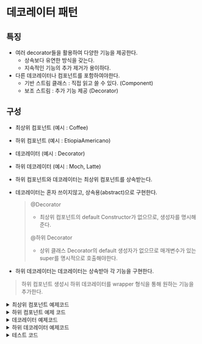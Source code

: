 # 데코레이터 패턴

## 특징
- 여러 decorator들을 활용하여 다양한 기능을 제공한다.
    - 상속보다 유연한 방식을 갖는다.
    - 지속적인 기능의 추가 제거가 용이하다.
- 다른 데코레이터나 컴포넌트를 포함하여야한다.
    - 기반 스트림 클래스 : 직접 읽고 쓸 수 있다. (Component)
    - 보조 스트림 : 추가 기능 제공 (Decorator)

## 구성
- 최상위 컴포넌트 (예시 : Coffee)
- 하위 컴포넌트 (예시 : EtiopiaAmericano)
- 데코레이터 (예시 : Decorator)
- 하위 데코레이터 (예시 : Moch, Latte)

- 하위 컴포넌트와 데코레이터는 최상위 컴포넌트를 상속받는다.
- 데코레이터는 혼자 쓰이지않고, 상속용(abstract)으로 구현한다.
  > @Decorator
  > - 최상위 컴포넌트의 default Constructor가 없으므로, 생성자를 명시해준다.
  >
  > @하위 Decorator
  > - 상위 클래스 Decorator의 default 생성자가 없으므로 매개변수가 있는 super를 명시적으로 호출해야한다.
- 하위 데코레이터는 데코레이터는 상속받아 각 기능을 구현한다.
> 하위 컴포넌트 생성시 하위 데코레이터를 wrapper 형식을 통해 원하는 기능을 추가한다.


<details>
<summary>최상위 컴포넌트 예제코드</summary>

```java
package ch17;

public abstract class Coffee {

    public abstract void brewing();
}
```
</details>

<details>
<summary>하위 컴포넌트 예제 코드</summary>

```java
package ch17;

public class EtiopiaAmericano extends Coffee{
    @Override
    public void brewing() {
        System.out.println("Etiopia Americano");
    }
}
```
</details>

<details>
<summary>데코레이터 예제코드</summary>

```java
package ch17;
// 데코레이터는 혼자 쓰이지 않는다. (상속용으로 쓰인다.)
public abstract class Decorator extends Coffee{

    // component를 멤버 변수, 생성자 parameter로 갖는다.
    Coffee coffee;
    public Decorator(Coffee coffee){
        this.coffee = coffee;
    }

    @Override
    public void brewing() {
        coffee.brewing();
    }
}
```
</details>

<details>
<summary>하위 데코레이터 예제코드</summary>

```java
package ch17;

public class Moch extends Decorator{
    public Moch(Coffee coffee) {
        super(coffee);
    }

    @Override
    public void brewing() {
        super.brewing();
        System.out.println("Adding Moch syrup");
    }
}
```

```java
package ch17;

public class Latte extends Decorator{
    // 상위 클래스 Decorator의 default 생성자가 없으므로 매개변수가 있는 super를 명시적으로 호출해야한다.
    public Latte(Coffee coffee) {
        super(coffee);
    }

    @Override
    public void brewing() {
        super.brewing();
        System.out.print("Adding Milk");
    }
}
```
</details>

<details>
<summary>테스트 코드</summary>

```java
package ch17;

public class CoffeeTest {
    public static void main(String[] args) {
        // 하위(상세) 컴포넌트 생성
        Coffee etio = new EtiopiaAmericano();
        etio.brewing();

        // 하위(상세) Decorator로 기능을 추가한 컴포넌트
        Coffee mochEtio = new Moch(new EtiopiaAmericano());
        mochEtio.brewing();
    }
}
```
</details>